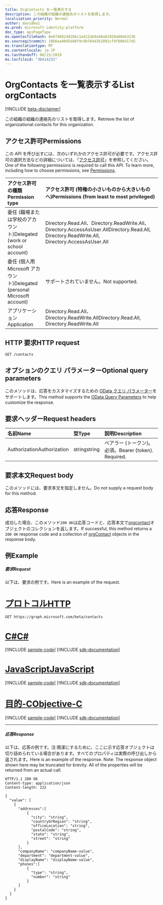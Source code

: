 ```yaml
---
title: OrgContacts を一覧表示する
description: この組織の組織の連絡先のリストを取得します。
localization_priority: Normal
author: davidmu1
ms.prod: microsoft-identity-platform
doc_type: apiPageType
ms.openlocfilehash: 8e6fd682d42b6c1a412ab9a40a81928a80eb3236
ms.sourcegitcommit: 1066aa4045d48f9c9b764d3b2891cf4f806d17d5
ms.translationtype: MT
ms.contentlocale: ja-JP
ms.lasthandoff: 08/15/2019
ms.locfileid: "36414232"
---
```

# <a name="list-orgcontacts"></a><span data-ttu-id="b9d6a-103">OrgContacts を一覧表示する</span><span class="sxs-lookup"><span data-stu-id="b9d6a-103">List orgContacts</span></span>

[!INCLUDE [beta-disclaimer](../../includes/beta-disclaimer.md)]

<span data-ttu-id="b9d6a-104">この組織の組織の連絡先のリストを取得します。</span><span class="sxs-lookup"><span data-stu-id="b9d6a-104">Retrieve the list of organizational contacts for this organization.</span></span>

## <a name="permissions"></a><span data-ttu-id="b9d6a-105">アクセス許可</span><span class="sxs-lookup"><span data-stu-id="b9d6a-105">Permissions</span></span>
<span data-ttu-id="b9d6a-p101">この API を呼び出すには、次のいずれかのアクセス許可が必要です。アクセス許可の選択方法などの詳細については、「[アクセス許可](/graph/permissions-reference)」を参照してください。</span><span class="sxs-lookup"><span data-stu-id="b9d6a-p101">One of the following permissions is required to call this API. To learn more, including how to choose permissions, see [Permissions](/graph/permissions-reference).</span></span>

|<span data-ttu-id="b9d6a-108">アクセス許可の種類</span><span class="sxs-lookup"><span data-stu-id="b9d6a-108">Permission type</span></span>      | <span data-ttu-id="b9d6a-109">アクセス許可 (特権の小さいものから大きいものへ)</span><span class="sxs-lookup"><span data-stu-id="b9d6a-109">Permissions (from least to most privileged)</span></span>              |
|:--------------------|:---------------------------------------------------------|
|<span data-ttu-id="b9d6a-110">委任 (職場または学校のアカウント)</span><span class="sxs-lookup"><span data-stu-id="b9d6a-110">Delegated (work or school account)</span></span> | <span data-ttu-id="b9d6a-111">Directory.Read.All、Directory.ReadWrite.All、Directory.AccessAsUser.All</span><span class="sxs-lookup"><span data-stu-id="b9d6a-111">Directory.Read.All, Directory.ReadWrite.All, Directory.AccessAsUser.All</span></span>    |
|<span data-ttu-id="b9d6a-112">委任 (個人用 Microsoft アカウント)</span><span class="sxs-lookup"><span data-stu-id="b9d6a-112">Delegated (personal Microsoft account)</span></span> | <span data-ttu-id="b9d6a-113">サポートされていません。</span><span class="sxs-lookup"><span data-stu-id="b9d6a-113">Not supported.</span></span>    |
|<span data-ttu-id="b9d6a-114">アプリケーション</span><span class="sxs-lookup"><span data-stu-id="b9d6a-114">Application</span></span> | <span data-ttu-id="b9d6a-115">Directory.Read.All、Directory.ReadWrite.All</span><span class="sxs-lookup"><span data-stu-id="b9d6a-115">Directory.Read.All, Directory.ReadWrite.All</span></span> |

## <a name="http-request"></a><span data-ttu-id="b9d6a-116">HTTP 要求</span><span class="sxs-lookup"><span data-stu-id="b9d6a-116">HTTP request</span></span>
<!-- { "blockType": "ignored" } -->
```http
GET /contacts
```
## <a name="optional-query-parameters"></a><span data-ttu-id="b9d6a-117">オプションのクエリ パラメーター</span><span class="sxs-lookup"><span data-stu-id="b9d6a-117">Optional query parameters</span></span>
<span data-ttu-id="b9d6a-118">このメソッドは、応答をカスタマイズするための [OData クエリ パラメーター](https://developer.microsoft.com/graph/docs/concepts/query_parameters)をサポートします。</span><span class="sxs-lookup"><span data-stu-id="b9d6a-118">This method supports the [OData Query Parameters](https://developer.microsoft.com/graph/docs/concepts/query_parameters) to help customize the response.</span></span>

## <a name="request-headers"></a><span data-ttu-id="b9d6a-119">要求ヘッダー</span><span class="sxs-lookup"><span data-stu-id="b9d6a-119">Request headers</span></span>
| <span data-ttu-id="b9d6a-120">名前</span><span class="sxs-lookup"><span data-stu-id="b9d6a-120">Name</span></span>       | <span data-ttu-id="b9d6a-121">型</span><span class="sxs-lookup"><span data-stu-id="b9d6a-121">Type</span></span> | <span data-ttu-id="b9d6a-122">説明</span><span class="sxs-lookup"><span data-stu-id="b9d6a-122">Description</span></span>|
|:-----------|:------|:----------|
| <span data-ttu-id="b9d6a-123">Authorization</span><span class="sxs-lookup"><span data-stu-id="b9d6a-123">Authorization</span></span>  | <span data-ttu-id="b9d6a-124">string</span><span class="sxs-lookup"><span data-stu-id="b9d6a-124">string</span></span>  | <span data-ttu-id="b9d6a-p102">ベアラー {トークン}。必須。</span><span class="sxs-lookup"><span data-stu-id="b9d6a-p102">Bearer {token}. Required.</span></span> |

## <a name="request-body"></a><span data-ttu-id="b9d6a-127">要求本文</span><span class="sxs-lookup"><span data-stu-id="b9d6a-127">Request body</span></span>
<span data-ttu-id="b9d6a-128">このメソッドには、要求本文を指定しません。</span><span class="sxs-lookup"><span data-stu-id="b9d6a-128">Do not supply a request body for this method.</span></span>

## <a name="response"></a><span data-ttu-id="b9d6a-129">応答</span><span class="sxs-lookup"><span data-stu-id="b9d6a-129">Response</span></span>

<span data-ttu-id="b9d6a-130">成功した場合、このメソッド`200 OK`は応答コードと、応答本文で[orgcontact](../resources/orgcontact.md)オブジェクトのコレクションを返します。</span><span class="sxs-lookup"><span data-stu-id="b9d6a-130">If successful, this method returns a `200 OK` response code and a collection of [orgContact](../resources/orgcontact.md) objects in the response body.</span></span>
## <a name="example"></a><span data-ttu-id="b9d6a-131">例</span><span class="sxs-lookup"><span data-stu-id="b9d6a-131">Example</span></span>
##### <a name="request"></a><span data-ttu-id="b9d6a-132">要求</span><span class="sxs-lookup"><span data-stu-id="b9d6a-132">Request</span></span>
<span data-ttu-id="b9d6a-133">以下は、要求の例です。</span><span class="sxs-lookup"><span data-stu-id="b9d6a-133">Here is an example of the request.</span></span>

# <a name="httptabhttp"></a>[<span data-ttu-id="b9d6a-134">プロトコル</span><span class="sxs-lookup"><span data-stu-id="b9d6a-134">HTTP</span></span>](#tab/http)
<!-- {
  "blockType": "request",
  "name": "list_orgcontact"
}-->
```http
GET https://graph.microsoft.com/beta/contacts
```
# <a name="ctabcsharp"></a>[<span data-ttu-id="b9d6a-135">C#</span><span class="sxs-lookup"><span data-stu-id="b9d6a-135">C#</span></span>](#tab/csharp)
[!INCLUDE [sample-code](../includes/snippets/csharp/list-orgcontact-csharp-snippets.md)]
[!INCLUDE [sdk-documentation](../includes/snippets/snippets-sdk-documentation-link.md)]

# <a name="javascripttabjavascript"></a>[<span data-ttu-id="b9d6a-136">JavaScript</span><span class="sxs-lookup"><span data-stu-id="b9d6a-136">JavaScript</span></span>](#tab/javascript)
[!INCLUDE [sample-code](../includes/snippets/javascript/list-orgcontact-javascript-snippets.md)]
[!INCLUDE [sdk-documentation](../includes/snippets/snippets-sdk-documentation-link.md)]

# <a name="objective-ctabobjc"></a>[<span data-ttu-id="b9d6a-137">目的-C</span><span class="sxs-lookup"><span data-stu-id="b9d6a-137">Objective-C</span></span>](#tab/objc)
[!INCLUDE [sample-code](../includes/snippets/objc/list-orgcontact-objc-snippets.md)]
[!INCLUDE [sdk-documentation](../includes/snippets/snippets-sdk-documentation-link.md)]

---

##### <a name="response"></a><span data-ttu-id="b9d6a-138">応答</span><span class="sxs-lookup"><span data-stu-id="b9d6a-138">Response</span></span>
<span data-ttu-id="b9d6a-p103">以下は、応答の例です。注:簡潔にするために、ここに示す応答オブジェクトは切り詰められている場合があります。すべてのプロパティは実際の呼び出しから返されます。</span><span class="sxs-lookup"><span data-stu-id="b9d6a-p103">Here is an example of the response. Note: The response object shown here may be truncated for brevity. All of the properties will be returned from an actual call.</span></span>
<!-- {
  "blockType": "response",
  "truncated": true,
  "@odata.type": "microsoft.graph.orgcontact",
  "isCollection": true
} -->
```http
HTTP/1.1 200 OK
Content-type: application/json
Content-length: 222

{
  "value": [
    {
      "addresses":[
          {
            "city": "string",
            "countryOrRegion": "string",
            "officeLocation": "string",
            "postalCode": "string",
            "state": "string",
            "street": "string"
          }
      ],
      "companyName": "companyName-value",
      "department": "department-value",
      "displayName": "displayName-value",
      "phones":[
          {
            "type": "string",
            "number": "string"
          }
      ]
    }
  ]
}
```

<!-- uuid: 8fcb5dbc-d5aa-4681-8e31-b001d5168d79
2015-10-25 14:57:30 UTC -->
<!--
{
  "type": "#page.annotation",
  "description": "List orgContact",
  "keywords": "",
  "section": "documentation",
  "tocPath": "",
  "suppressions": [
  ]
}
-->
